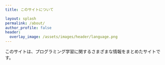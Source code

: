 ```yaml
---
title: このサイトについて

layout: splash
permalink: /about/
author_profile: false
header:
  overlay_image: /assets/images/header/language.png
---
```

このサイトは、プログラミング学習に関するさまざまな情報をまとめたサイトです。
